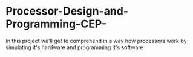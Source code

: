 # Processor-Design-and-Programming-CEP-
In this project we'll get to comprehend in a way how processors work by simulating it's hardware and programming it's software
